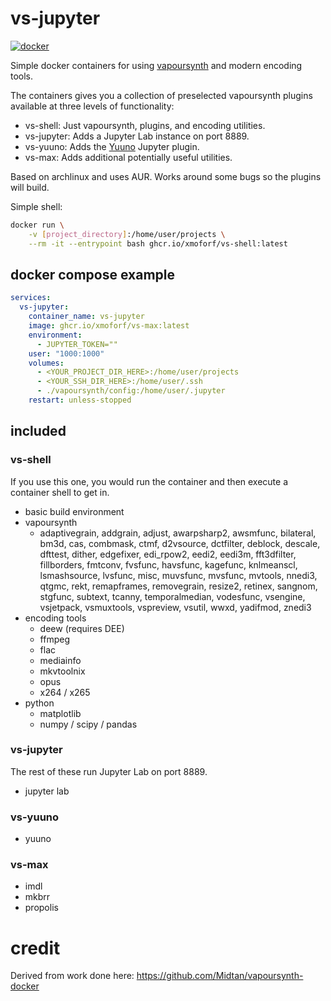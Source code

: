 # vs-jupyter

[![docker](https://github.com/xmoforf/vs-jupyter/actions/workflows/docker.yml/badge.svg)](https://github.com/xmoforf/vs-jupyter/actions/workflows/docker.yml)

Simple docker containers for using [vapoursynth](https://www.vapoursynth.com/) and modern encoding tools.

The containers gives you a collection of preselected vapoursynth plugins available at three levels of functionality:

- vs-shell: Just vapoursynth, plugins, and encoding utilities.
- vs-jupyter: Adds a Jupyter Lab instance on port 8889.
- vs-yuuno: Adds the [Yuuno](https://github.com/Irrational-Encoding-Wizardry/yuuno) Jupyter plugin.
- vs-max: Adds additional potentially useful utilities.

Based on archlinux and uses AUR. Works around some bugs so the plugins will build.

Simple shell:

```bash
docker run \
    -v [project_directory]:/home/user/projects \
    --rm -it --entrypoint bash ghcr.io/xmoforf/vs-shell:latest
```

## docker compose example

```yaml
services:
  vs-jupyter:
    container_name: vs-jupyter
    image: ghcr.io/xmoforf/vs-max:latest
    environment:
      - JUPYTER_TOKEN=""
    user: "1000:1000"
    volumes:
      - <YOUR_PROJECT_DIR_HERE>:/home/user/projects
      - <YOUR_SSH_DIR_HERE>:/home/user/.ssh
      - ./vapoursynth/config:/home/user/.jupyter
    restart: unless-stopped
```

## included

### vs-shell

If you use this one, you would run the container and then execute a container shell to get in.

- basic build environment
- vapoursynth
  - adaptivegrain, addgrain, adjust, awarpsharp2, awsmfunc, bilateral, bm3d, cas, combmask, ctmf, d2vsource, dctfilter, deblock, descale, dfttest, dither, edgefixer, edi_rpow2, eedi2, eedi3m, fft3dfilter, fillborders, fmtconv, fvsfunc, havsfunc, kagefunc, knlmeanscl, lsmashsource, lvsfunc, misc, muvsfunc, mvsfunc, mvtools, nnedi3, qtgmc, rekt, remapframes, removegrain, resize2, retinex, sangnom, stgfunc, subtext, tcanny, temporalmedian, vodesfunc, vsengine, vsjetpack, vsmuxtools, vspreview, vsutil, wwxd, yadifmod, znedi3
- encoding tools
  - deew (requires DEE)
  - ffmpeg
  - flac
  - mediainfo
  - mkvtoolnix
  - opus
  - x264 / x265
- python
  - matplotlib
  - numpy / scipy / pandas

### vs-jupyter

The rest of these run Jupyter Lab on port 8889.

- jupyter lab

### vs-yuuno

- yuuno

### vs-max

- imdl
- mkbrr
- propolis

# credit

Derived from work done here: https://github.com/Midtan/vapoursynth-docker
